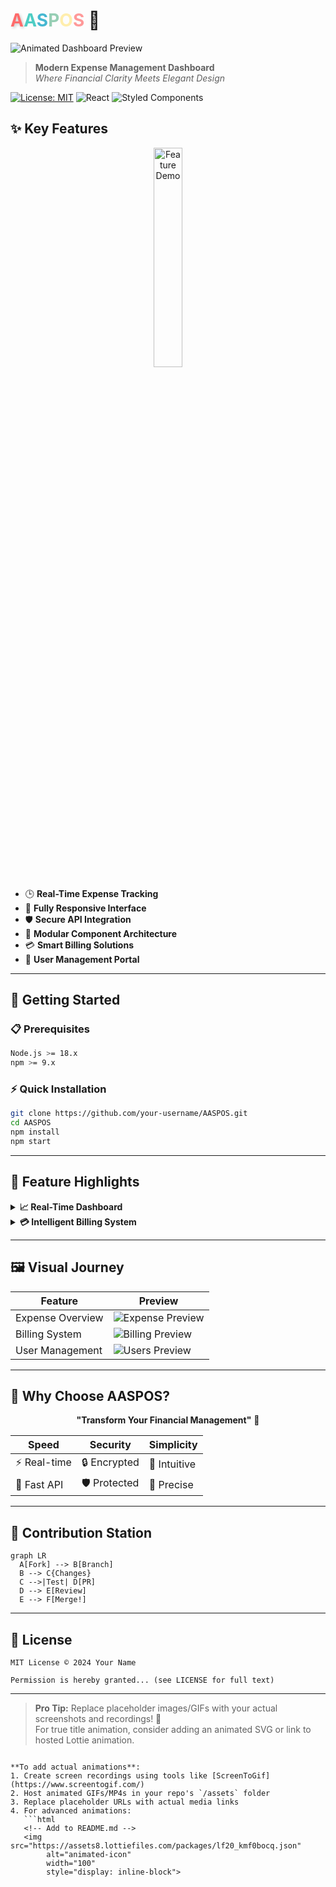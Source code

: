 # <span style="color: #FF6B6B; text-shadow: 2px 2px 4px rgba(0,0,0,0.2);">A</span><span style="color: #4ECDC4;">A</span><span style="color: #45B7D1;">S</span><span style="color: #96CEB4;">P</span><span style="color: #FFEEAD;">O</span><span style="color: #FF9999;">S</span> 🚀

![Animated Dashboard Preview](https://via.placeholder.com/800x400.gif?text=Animated+Dashboard+Preview+Here)

> **Modern Expense Management Dashboard**  
> *Where Financial Clarity Meets Elegant Design*

[![License: MIT](https://img.shields.io/badge/License-MIT-yellow.svg)](https://opensource.org/licenses/MIT)
![React](https://img.shields.io/badge/React-18.2-%2361DAFB?logo=react)
![Styled Components](https://img.shields.io/badge/Styled_Components-6.1-de9ac4?logo=styled-components)

## ✨ **Key Features**  
<p align="center">
  <img src="https://via.placeholder.com/400x200.gif?text=Feature+Animation+Here" alt="Feature Demo" width="30%">
</p>

- 🕒 **Real-Time Expense Tracking**  
- 📱 **Fully Responsive Interface**  
- 🛡 **Secure API Integration**  
- 🧩 **Modular Component Architecture**  
- 💳 **Smart Billing Solutions**  
- 👥 **User Management Portal**  

---

## 🚀 **Getting Started**

### 📋 **Prerequisites**
```bash
Node.js >= 18.x
npm >= 9.x
```

### ⚡ **Quick Installation**
```bash
git clone https://github.com/your-username/AASPOS.git
cd AASPOS
npm install
npm start
```

---

## 🎨 **Feature Highlights**

<details>
<summary><strong>📈 Real-Time Dashboard</strong></summary>

![Dashboard Animation](https://via.placeholder.com/600x200.gif?text=Dashboard+Animation)

```jsx
// Example of data fetching
useEffect(() => {
  axios.get('/api/expenses')
    .then(response => setExpenses(response.data))
    .catch(error => handleError(error));
}, []);
```
</details>

<details>
<summary><strong>💳 Intelligent Billing System</strong></summary>

```mermaid
graph TD
  A[User] -->|Creates| B(Bill)
  B --> C{Validation}
  C -->|Valid| D[Database]
  C -->|Invalid| E[Error Handling]
```
</details>

---

## 🖼 **Visual Journey**

| Feature          | Preview                          |
|------------------|----------------------------------|
| Expense Overview | ![Expense Preview](https://via.placeholder.com/300x200?text=Expenses+View) |
| Billing System   | ![Billing Preview](https://via.placeholder.com/300x200?text=Billing+Interface) |
| User Management  | ![Users Preview](https://via.placeholder.com/300x200?text=User+Dashboard) |

---

## 🌟 **Why Choose AASPOS?**

<div align="center">
  
  **"Transform Your Financial Management"** 💼
  
  | Speed       | Security    | Simplicity  |
  |-------------|-------------|-------------|
  | ⚡ Real-time | 🔒 Encrypted | 🧩 Intuitive |
  | 🚀 Fast API  | 🛡 Protected | 🎯 Precise   |

</div>

---

## 🤝 **Contribution Station**

```mermaid
graph LR
  A[Fork] --> B[Branch]
  B --> C{Changes}
  C -->|Test| D[PR]
  D --> E[Review]
  E --> F[Merge!]
```

---

## 📜 **License**

```text
MIT License © 2024 Your Name

Permission is hereby granted... (see LICENSE for full text)
```

---

> **Pro Tip:** Replace placeholder images/GIFs with your actual screenshots and recordings! 🎥  
> For true title animation, consider adding an animated SVG or link to hosted Lottie animation.
```

**To add actual animations**:
1. Create screen recordings using tools like [ScreenToGif](https://www.screentogif.com/)
2. Host animated GIFs/MP4s in your repo's `/assets` folder
3. Replace placeholder URLs with actual media links
4. For advanced animations:
   ```html
   <!-- Add to README.md -->
   <img src="https://assets8.lottiefiles.com/packages/lf20_kmf0bocq.json" 
        alt="animated-icon" 
        width="100" 
        style="display: inline-block">
   ```


